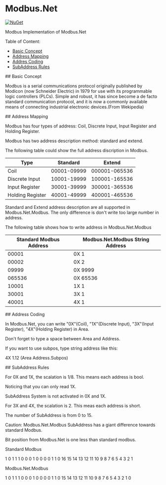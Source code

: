 Modbus.Net
===================
[![NuGet](https://img.shields.io/nuget/v/Modbus.Net.Modbus.svg)](https://www.nuget.org/packages/Modbus.Net.Modbus/)

Modbus Implementation of Modbus.Net

Table of Content:
* [Basic Concept](#basic)
* [Address Mapping](#address)
* [Addres Coding](#coding)
* [SubAddress Rules](#subpos)

##<a name="basic"></a> Basic Concept

Modbus is a serial communications protocol originally published by Modicon (now Schneider Electric) in 1979 for use with its programmable logic controllers (PLCs). Simple and robust, it has since become a de facto standard communication protocol, and it is now a commonly available means of connecting industrial electronic devices.(From Wekipedia)

##<a name="address"></a> Address Mapping

Modbus has four types of address: Coil, Discrete Input, Input Register and Holding Register.

Modbus has two address description method: standard and extend.

The following table could show the full address discription in Modbus.

Type             | Standard    | Extend        |
---------------- | ----------- | ------------- |
Coil             | 00001-09999 | 000001-065536 |
Discrete Input   | 10001-19999 | 100001-165536 |
Input Register   | 30001-39999 | 300001-365536 |
Holding Register | 40001-49999 | 400001-465536 |

Standard and Extend address description are all supported in Modbus.Net.Modbus. The only difference is don't write too large number in address. 

The following table shows how to write address in Modbus.Net.Modbus

Standard Modbus Address | Modbus.Net.Modbus String Address |
----------------------- | -------------------------------- |
00001                   | 0X 1                             |
00002                   | 0X 2                             |
09999                   | 0X 9999                          |
065536                  | 0X 65536                         |
10001                   | 1X 1                             |
30001                   | 3X 1                             |
40001                   | 4X 1                             |

##<a name="coding"></a> Address Coding

In Modbus.Net, you can write "0X"(Coil), "1X"(Discrete Input), "3X"(Input Register), "4X"(Holding Register) in Area.

Don't forget to type a space between Area and Address.

If you want to use subpos, type string address like this: 

4X 1.12 (Area Address.Subpos)

##<a name="subpos"></a> SubAddress Rules

For 0X and 1X, the scalation is 1/8. This means each address is bool.

Noticing that you can only read 1X.

SubAddress System is not activated in 0X and 1X.

For 3X and 4X, the scalation is 2. This meas each address is short.

The number of SubAddress is from 0 to 15.

Caution: Modbus.Net.Modbus SubAddress has a giant difference towards standard Modbus.

Bit position from Modbus.Net is one less than standard modbus. 

Standard Modbus

1  0  1  1  1  0  0  0  1  0  0  0  0  1  1  0
16 15 14 13 12 11 10 9  8  7  6  5  4  3  2  1

Modbus.Net.Modbus

1  0  1  1  1  0  0  0  1  0  0  0  0  1  1  0
15 14 13 12 11 10 9  8  7  6  5  4  3  2  1  0